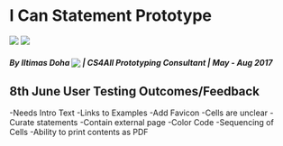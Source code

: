 # I Can Statement Prototype
<a href="http://schools.nyc.gov/Academics/ComputerScience/default.html" target="_blank"><img src="https://img.shields.io/badge/cs-4all-brightgreen.svg?style=flat-square"></a>
<a href="http://sepnyc.org/" target="_blank"><img src="https://img.shields.io/badge/SEP-NYC-blue.svg?style=flat-square"></a>
##### By Iltimas Doha <sub><a href="https://twitter.com/iltimasdoha" target="_blank"><img src="https://img.shields.io/twitter/follow/iltimasdoha.svg?style=social&label=Follow&maxAge=2592000"></a></sub> | CS4All Prototyping Consultant | May - Aug 2017 

## 8th June User Testing Outcomes/Feedback

-Needs Intro Text
-Links to Examples
-Add Favicon
-Cells are unclear
-Curate statements
-Contain external page
-Color Code
-Sequencing of Cells
-Ability to print contents as PDF
